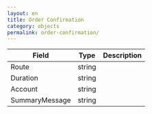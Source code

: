 ```yaml
---
layout: en
title: Order Confirmation
category: objects
permalink: order-confirmation/
---
```


| Field          | Type   | Description |
| -------------- | ------ | ----------- |
| Route          | string | |
| Duration       | string | |
| Account        | string | |
| SummaryMessage | string | |